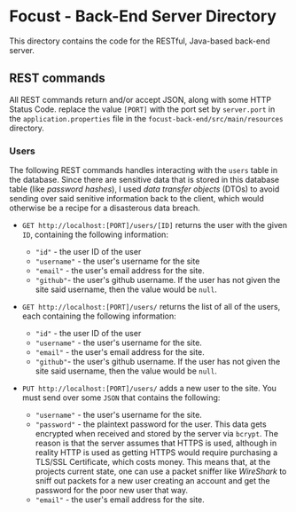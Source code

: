 # Focust - Back-End Server Directory
This directory contains the code for the RESTful, Java-based back-end server.

## REST commands
All REST commands return and/or accept JSON, along with some HTTP Status Code. replace the value `[PORT]` with the port set by `server.port` in the `application.properties` file in the `focust-back-end/src/main/resources` directory.

### Users
The following REST commands handles interacting with the `users` table in the database. Since there are sensitive data that is stored in this database table (like *password hashes*), I used *data transfer objects* (DTOs) to avoid sending over said senitive information back to the client, which would otherwise be a recipe for a disasterous data breach. 

* `GET http://localhost:[PORT]/users/[ID]` returns the user with the given `ID`, containing the following information:
    * `"id"` - the user ID of the user
    * `"username"` - the user's username for the site
    * `"email"` - the user's email address for the site.
    * `"github"`- the user's github username. If the user has not given the site said username, then the value would be `null`.

* `GET http://localhost:[PORT]/users/` returns the list of all of the users, each containing the following information:
    * `"id"` - the user ID of the user
    * `"username"` - the user's username for the site.
    * `"email"` - the user's email address for the site.
    * `"github"`- the user's github username. If the user has not given the site said username, then the value would be `null`.

* `PUT http://localhost:[PORT]/users/` adds a new user to the site. You must send over some `JSON` that contains the following:
    * `"username"` - the user's username for the site.
    * `"password"` - the plaintext password for the user. This data gets encrypted when received and stored by the server via `bcrypt`. The reason is that the server assumes that HTTPS is used, although in reality HTTP is used as getting HTTPS would require purchasing a TLS/SSL Certificate, which costs money. This means that, at the projects current state, one can use a packet sniffer like *WireShark* to sniff out packets for a new user creating an account and get the password for the poor new user that way.
    * `"email"` - the user's email address for the site.